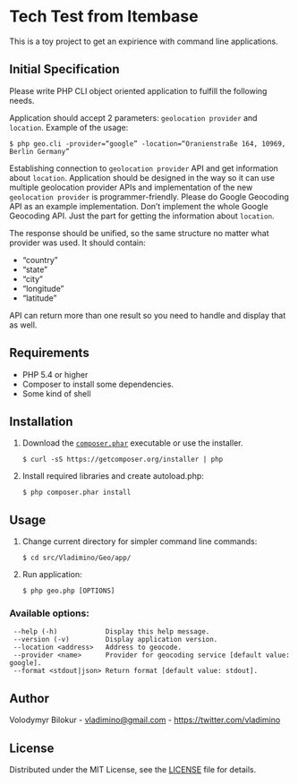 # Tech Test from Itembase

This is a toy project to get an expirience with command line applications.

## Initial Specification

Please write PHP CLI object oriented application to fulfill the following needs.

Application should accept 2 parameters: `geolocation provider` and `location`. Example of the usage:

    $ php geo.cli -provider=“google” -location=“Oranienstraße 164, 10969, Berlin Germany”

Establishing connection to `geolocation provider` API and get information about `location`. 
Application should be designed in the way so it can use multiple geolocation provider APIs and implementation of the new `geolocation provider` is programmer-friendly. 
Please do Google Geocoding API as an example implementation. 
Don’t implement the whole Google Geocoding API. Just the part for getting the information about `location`.

The response should be unified, so the same structure no matter what provider was used. It should contain:

* “country”
* “state”
* “city”
* “longitude”
* “latitude”

API can return more than one result so you need to handle and display that as well.

## Requirements

* PHP 5.4 or higher
* Composer to install some dependencies.
* Some kind of shell

## Installation

1. Download the [`composer.phar`](https://getcomposer.org/composer.phar) executable or use the installer.

    ```
    $ curl -sS https://getcomposer.org/installer | php
    ```

2. Install required libraries and create autoload.php:

    ```
    $ php composer.phar install
    ```

## Usage

1. Change current directory for simpler command line commands:

    ```
    $ cd src/Vladimino/Geo/app/
    ```
 
2. Run application:

    ```
    $ php geo.php [OPTIONS]
    ```

### Available options:

     --help (-h)            Display this help message.
     --version (-v)         Display application version.
     --location <address>   Address to geocode.
     --provider <name>      Provider for geocoding service [default value: google].
     --format <stdout|json> Return format [default value: stdout].

## Author

Volodymyr Bilokur  - <vladimino@gmail.com> - <https://twitter.com/vladimino>

## License

Distributed under the MIT License, see the [LICENSE](https://raw.github.com/vladimino/geo/master/LICENSE) file for details. 
